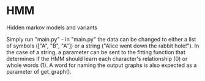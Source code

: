 # HMM
Hidden markov models and variants

Simply run "main.py" - in "main.py" the data can be changed to either a list of symbols (["A", "B", "A"]) or a string ("Alice went down the rabbit hole!"). In the case of a string, a parameter can be sent to the fitting function that determines if the HMM should learn each character's relationship (0) or whole words (1). A word for naming the output graphs is also expected as a parameter of get_graph(). 
